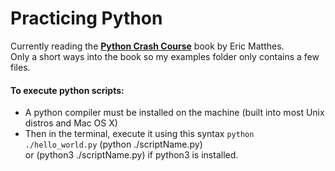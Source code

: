 # Practicing Python  

Currently reading the [**Python Crash Course**](https://www.amazon.ca/Python-Crash-Course-Hands-Project-Based/dp/1593276036) book by Eric Matthes.  
Only a short ways into the book so my examples folder only contains a few files.  

#### To execute python scripts:  
- A python compiler must be installed on the machine (built into most Unix distros and Mac OS X)  
- Then in the terminal, execute it using this syntax `python ./hello_world.py`  (python ./scriptName.py)   
or (python3 ./scriptName.py) if python3 is installed.
